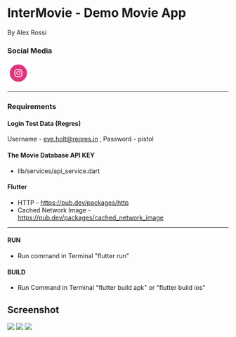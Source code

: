 # InterMovie - Demo Movie App

By Alex Rossi

### Social Media

<a href="https://www.instagram.com/alexander__rossi"><img src="https://github.com/aritraroy/social-icons/blob/master/instagram-icon.png?raw=true" width="50"></a>

---

### Requirements

#### Login Test Data (Regres)

Username - eve.holt@reqres.in ,
Password - pistol

#### The Movie Database API KEY

- lib/services/api_service.dart

#### Flutter

- HTTP - https://pub.dev/packages/http
- Cached Network Image - https://pub.dev/packages/cached_network_image

---

#### RUN

- Run command in Terminal "flutter run"

#### BUILD

- Run Command in Terminal "flutter build apk" or "flutter build ios"

## Screenshot

<img src="https://i.imgur.com/oPn1Kdv.png" />
<img src="https://i.imgur.com/Ih73t3J.png" />
<img src="https://i.imgur.com/4491OKQ.png" />
